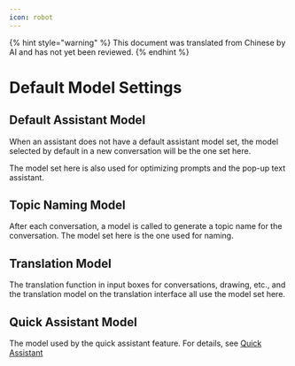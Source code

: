 ```yaml
---
icon: robot
---
```


{% hint style="warning" %}
This document was translated from Chinese by AI and has not yet been reviewed.
{% endhint %}

# Default Model Settings

## Default Assistant Model

When an assistant does not have a default assistant model set, the model selected by default in a new conversation will be the one set here.

The model set here is also used for optimizing prompts and the pop-up text assistant.

## Topic Naming Model

After each conversation, a model is called to generate a topic name for the conversation. The model set here is the one used for naming.

## Translation Model

The translation function in input boxes for conversations, drawing, etc., and the translation model on the translation interface all use the model set here.

## Quick Assistant Model

The model used by the quick assistant feature. For details, see [Quick Assistant](../kuai-jie-zhu-shou.md)